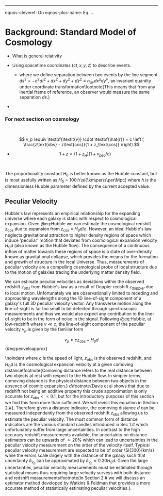 ------

eqnos-cleveref: On
eqnos-plus-name: Eq.
...

# Background: Standard Model of Cosmology 

- What is general relativity

- Using spacetime coordinates $(ct, x, y, z)$ to describe events.

  - where we define separation between two events by the line segment $ds^2 = -c^2 dt^2 + dx^2 + dy^2 + dz^2 \equiv \eta_{\mu\nu}dx^\mu dy^\nu$, an invariant quantity under coordinate transformation\footnote{This means that from any inertial frame of reference, an observer would measure the same separation $ds$.}

-  ​

  ### For next section on cosmology

  ​

$$
v_p \equiv \textbf{\textit{v}} \cdot \textbf{\hat{r}} = c \left ( \frac{z\text{obs} - z\text{cos}}{1 + z_\text{cos}}  \right)
$$

- $$
  1 + z = (1 + z_H)(1 + v_{pec}/c)
  $$

  ​

The proportionality constant $H_0$ is better known as the Hubble constant, but is most usefully written as $H_0= 100\, h\,$\si{\km\per\s\per\Mpc} where $h$ is the dimensionless Hubble parameter defined by the current accepted value.



## Peculiar Velocity

Hubble's law represents an empirical relationship for the expanding universe where each galaxy is static with respect to cosmological expansion. Given @eq:Hubble we can estimate the cosmological redshift $z_\text{cos}$ due to expansion from $z_\text{cos} \equiv H_0 d/c$. However, an ideal Hubble's law neglects gravitational attraction to higher density regions of space which induce 'peculiar' motion that deviates from cosmological expansion velocity $H_0d$ (also known as the Hubble flow). The consequence of a continuous inflow of matter towards these regions of space is a state of over-density known as gravitational collapse, which provides the means for the formation and growth of structure in the local Universe. Thus, measurements of peculiar velocity are a compelling cosmological probe of local structure due to the motion of galaxies tracing the underlying matter density field.

We can estimate peculiar velocities as deviations within the observed redshift $z_{obs}$ from Hubble's law as a result of Doppler redshift $z_\text{doppler}$ due to local motion. Unfortunately we are observationally limited to receding and approaching wavelengths along the 1D line-of-sight component of a galaxy's full 3D peculiar velocity vector. Any transverse motion along the line-of-sight is far too small to be detected through spectroscopic measurements and thus we would also expect any contribution to the line-of-sight to be in the form of noise in the signal. Following @eq:Hubble, at low-redshift where $v \ll c$, the line-of-sight component of the peculiar velocity $v_p$ is given by the familiar form

$$v_p \approx cz_\text{obs} - H_0d$$ {#eq:pecveloapprox}

\noindent where $c$ is the speed of light, $z_\text{obs}$ is the observed redshift, and $H_0d$ is the cosmological expansion velocity at a given comoving distance\footnote{Comoving distance refers to the real distance between two objects at rest with respect to the Hubble flow. In simpler terms, comoving distance is the physical distance between two objects in the absence of cosmic expansion.} $d$\footnote{Davis et al shows that due to redshift not being an additive property this crude approximation is only accurate for $z_\text{obs} << 0.1$, but for the introductory purposes of this section we find this form more than sufficient. We will revisit this equation in Section 2.#}. Therefore given a distance indicator, the comoving distance $d$ can be measured independently from the observed redshift $z_\text{obs}$ allowing us to estimate the peculiar velocity. The most common form of distance indicators are the various standard candles introduced in Sec 1.# which unfortunately suffer from large uncertainties. In contrast to the high accuracy redshift measurements available, the uncertainty on distance estimators can be upwards of $\simeq 20\%$ which can lead to uncertainties in the peculiar velocity measurement on the order of the velocity itself. Typical peculiar velocity measurement are expected to be of order \SI{300}{km/s} while the errors scale largely with the distance of the galaxy such that uncertainty $\delta_{v_p}$ can be approximated by $\delta_{v_p} \approx 0.20 H_0 d$. Given the large uncertainties, peculiar velocity measurements must be estimated through statistical means thus requiring large velocity surveys with both distance and redshift measurements\footnote{In Section 2.# we will discuss an estimator method developed by Watkins & Feldman that provides a more accurate method of statistically estimating peculiar velocities.}.